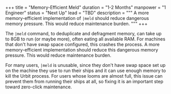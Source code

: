 +++
title = "Memory-Efficient Meld"
duration = "1-2 Months"
manpower = "1 Engineer"
status = "Next Up"
lead = "TBD"
description = """
A more memory-efficient implementation of `|meld` should reduce dangerous memory pressure.  This would reduce maintenance burden.
"""
+++

The `|meld` command, to deduplicate and defragment memory, can take up to 8GB to run (or maybe more), often eating all available RAM.  For machines that don't have swap space configured, this crashes the process.  A more memory-efficient implementation should reduce this dangerous memory pressure.  This would reduce maintenance burden.

For many users, `|meld` is unusable, since they don't have swap space set up on the machine they use to run their ships and it can use enough memory to kill the Urbit process.  For users whose looms are almost full, this issue can prevent them from running their ships at all, so fixing it is an important step toward zero-click maintenance.
